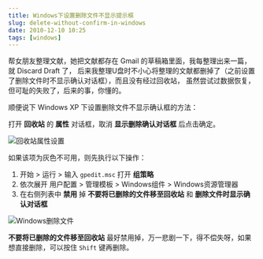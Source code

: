 ```yaml
---
title: Windows下设置删除文件不显示提示框
slug: delete-without-confirm-in-windows
date: 2010-12-10 10:25
tags: [windows]
---
```


帮女朋友整理文献，她把文献都存在 Gmail 的草稿箱里面，我每整理出来一篇，就 Discard Draft 了，
后来我整理U盘时不小心将整理的文献都删掉了（之前设置了删除文件时不显示确认对话框），而且没有经过回收站，
虽然尝试过数据恢复，但可耻的失败了，后来的事，你懂的。

顺便说下 Windows XP 下设置删除文件不显示确认框的方法：

打开 **回收站** 的 **属性** 对话框，取消 **显示删除确认对话框** 后点击确定。

![回收站属性设置](http://pic.yupoo.com/greatghoul_v/AGyf3apx/y7jrm.png)

如果该项为灰色不可用，则先执行以下操作：

 1. 开始 &gt; 运行 &gt; 输入 `gpedit.msc` 打开 **组策略**
 2. 依次展开 用户配置 &gt; 管理模板 &gt; Windows组件 &gt; Windows资源管理器
 3. 在右侧列表中 **禁用** 掉 **不要将已删除的文件移至回收站** 和 **删除文件时显示确认对话框**

![Windows删除文件](http://pic.yupoo.com/greatghoul_v/AGxQBuko/medium.jpg)

**不要将已删除的文件移至回收站** 最好禁用掉，万一悲剧一下，得不偿失呀，如果想直接删除，可以按住 `Shift` 键再删除。
